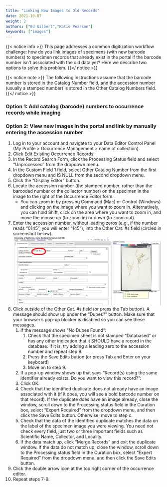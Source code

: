```yaml
---
title: "Linking New Images to Old Records"
date: 2021-10-07
weight: 2
authors: ["Ed Gilbert","Katie Pearson"]
keywords: ["images"]
---
```


{{< notice info >}}
  This page addresses a common digitization workflow challenge: how do you link images of specimens (with new barcode numbers) to specimen records that already exist in the portal if the barcode number isn't associated with the old data yet? Here we describe two options to solve this problem.
{{</ notice >}}

{{< notice note >}}
  The following instructions assume that the barcode number is stored in the Catalog Number field, and the accession number (usually a stamped number) is stored in the Other Catalog Numbers field.
{{</ notice >}}

### Option 1: Add catalog (barcode) numbers to occurrence records while imaging

### Option 2: View new images in the portal and link by manually entering the accession number
1. Log in to your account and navigate to your Data Editor Control Panel (My Profile > Occurrence Management > name of collection).
2. Click Edit Existing Occurrence Records.
3. In the Record Search Form, click the Processing Status field and select “Unprocessed” from the dropdown menu.
4. In the Custom Field 1 field, select Other Catalog Number from the first dropdown menu and IS NULL from the second dropdown menu.
5. Click the “Display Editor” button.
6. Locate the accession number (the stamped number, rather than the barcoded number or the collector number) on the specimen in the image to the right of the Occurrence Editor form.
    * You can zoom in by pressing Command (Mac) or Control (Windows) and clicking on the image where you want to zoom in. Alternatively, you can hold Shift, click on the area where you want to zoom in, and move the mouse up (to zoom in) or down (to zoom out).
7.	Enter the accession number, without leading zeros (e.g., if the number reads “0145”, you will enter “145”), into the Other Cat. #s field (circled in screenshot below).
![Occurrence Editor Screenshot](static/images/Inkedoccedit_LI.jpg)
8. Click outside of the Other Cat. #s field (or press the Tab button). A message should show up under the “Dupes?” button. Make sure that your browser’s pop-up blocker is disabled so you can see these messages.
    1. If the message shows “No Dupes Found”:
       1. Check that the specimen sheet is not stamped “Databased” or has any other indication that it SHOULD have a record in the database. If it is, try adding a leading zero to the accession number and repeat step 9.
       2. Press the Save Edits button (or press Tab and Enter on your keyboard)
       3. Move on to step 9.
    2. If a pop-up window shows up that says “Record(s) using the same identifier already exists. Do you want to view this record?”:
      1. Click OK.
      2. Check that the identified duplicate does not already have an image associated with it (if it does, you will see a bold barcode number on that record). If the duplicate does have an image already, close the window, scroll down to the Processing status field in the Curation box, select “Expert Required” from the dropdown menu, and then click the Save Edits button. Otherwise, move to step c.
      3. Check that the data of the identified duplicate matches the data on the label of the specimen image you were viewing. You need not check every field, just two or three important fields such as Scientific Name, Collector, and Locality.
      4. If the data match up, click “Merge Records” and exit the duplicate window. If the data do not match up, close the window, scroll down to the Processing status field in the Curation box, select “Expert Required” from the dropdown menu, and then click the Save Edits button.
9. Click the double arrow icon at the top right corner of the occurrence editor.
10.	Repeat steps 7-9.
